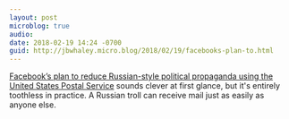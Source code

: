 ```yaml
---
layout: post
microblog: true
audio: 
date: 2018-02-19 14:24 -0700
guid: http://jbwhaley.micro.blog/2018/02/19/facebooks-plan-to.html
---
```

[Facebook’s plan to reduce Russian-style political propaganda using the United States Postal Service](https://arstechnica.com/tech-policy/2018/02/facebooks-secret-weapon-in-the-fight-against-foreign-meddling-postcards/) sounds clever at first glance, but it's entirely toothless in practice. A Russian troll can receive mail just as easily as anyone else.
